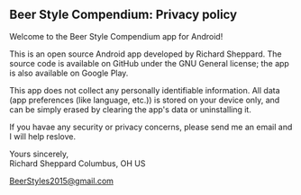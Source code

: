 ## Beer Style Compendium: Privacy policy

Welcome to the Beer Style Compendium app for Android!

This is an open source Android app developed by Richard Sheppard. The source code is available on GitHub under the GNU General license; the app is also available on Google Play.

This app does not collect any personally identifiable information. All data (app preferences (like language, etc.)) is stored on your device only, and can be simply erased by clearing the app's data or uninstalling it.

If you havae any security or privacy concerns, please send me an email and I will help reslove.

Yours sincerely,  
Richard Sheppard
Columbus, OH US 

BeerStyles2015@gmail.com
